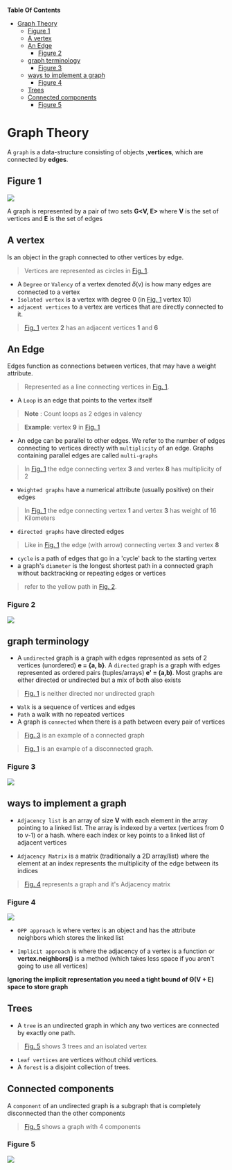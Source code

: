 **Table Of Contents**
<!-- TOC -->

- [Graph Theory](#graph-theory)
    - [Figure 1](#figure-1)
    - [A vertex](#a-vertex)
    - [An Edge](#an-edge)
        - [Figure 2](#figure-2)
    - [graph terminology](#graph-terminology)
        - [Figure 3](#figure-3)
    - [ways to implement a graph](#ways-to-implement-a-graph)
        - [Figure 4](#figure-4)
    - [Trees](#trees)
    - [Connected components](#connected-components)
        - [Figure 5](#figure-5)

<!-- /TOC -->

# Graph Theory

A `graph` is a data-structure consisting of objects ,**vertices**, which are connected by **edges**.

## Figure 1
![](Images/img1.png)

A graph is represented by a pair of two sets **G<V, E>** where **V** is the set of vertices and **E** is the set of edges

## A vertex
Is an object in the graph connected to other vertices by edge.
>Vertices are represented as circles in [Fig. 1](#figure-1).
+ A `Degree` or `Valency` of a vertex denoted 𝛿(v) is how many edges are connected to a vertex
+ `Isolated vertex` is a vertex with degree 0 (in [Fig. 1](#figure-1) vertex 10)
+ `adjacent vertices`  to a vertex are vertices that are directly connected to it.
>[Fig. 1](#figure-1) vertex **2** has an adjacent vertices **1** and **6**

## An Edge
Edges function as connections between vertices, that may have a weight attribute.
> Represented as a line connecting vertices in [Fig. 1](#figure-1).
+ A `Loop` is an edge that points to the vertex itself
>**Note** : Count loops as 2 edges in valency

>**Example**: vertex **9** in [Fig. 1](#figure-1)
+ An edge can be parallel to other edges. We refer to the number of edges connecting to vertices directly with `multiplicity` of an edge. Graphs containing parallel edges are called `multi-graphs`
>In [Fig. 1](#figure-1) the edge connecting vertex **3** and vertex **8** has multiplicity of 2
+ `Weighted graphs` have a numerical attribute (usually positive) on their edges
>In [Fig. 1](#figure-1) the edge connecting vertex **1** and vertex **3** has weight of 16 Kilometers
+ `directed graphs` have directed edges
>Like in [Fig. 1](#figure-1) the edge (with arrow) connecting vertex **3** and vertex **8**
+ `cycle` is a path of edges that go in a 'cycle' back to the starting vertex
+ a graph's `diameter` is the longest shortest path in a connected graph without backtracking or repeating edges or vertices
>refer to the yellow path in [Fig. 2](#figure-2).
### Figure 2
![](Images/img3.png)

## graph terminology
+ A `undirected` graph is a graph with edges represented as sets of 2 vertices (unordered) **e = {a, b}**. A `directed` graph is a graph with edges represented as ordered pairs (tuples/arrays) **e' = (a,b)**. Most graphs are either directed or undirected but a mix of both also exists

>[Fig. 1](#figure-1) is neither directed nor undirected graph
+ `Walk` is a sequence of vertices and edges
+ `Path` a walk with no repeated vertices
+ A graph is `connected` when there is a path between every pair of vertices
>[Fig. 3](#figure-3) is an example of a connected graph

>[Fig. 1](#figure-1) is an example of a disconnected graph.

### Figure 3
![](Images/img2.png)

<!--
> `closed walk` is a walk that starts at a vertex and returns to it
> `trivial walk` is a walk that goes through no edges (one vertex)
+ `Trail` is a walk with no repeated edges
>a closed trail is called a `circiut`
>a closed path is a `cycle`. The first and the last vertex can be repeated
-->


## ways to implement a graph

+ `Adjacency list` is an array of size **V** with each element in the array pointing to a linked list. The array is indexed by a vertex (vertices from 0 to v-1) or a hash. where each index or key points to a linked list of adjacent vertices

+ `Adjacency Matrix` is a matrix (traditionally a 2D array/list) where the element at an index represents the multiplicity of the edge between its indices

> [Fig. 4](#figure-4) represents a graph and it's Adjacency matrix

### Figure 4
![](Images/img4.png)

+ `OPP approach` is where vertex is an object and has the attribute neighbors which stores the linked list

+ `Implicit approach` is where the adjacency of a vertex is a function or **vertex.neighbors()** is a method (which takes less space if you aren't going to use all vertices)

**Ignoring the implicit representation you need a tight bound of Θ(V + E) space to store graph**

## Trees
+ A `tree` is an undirected graph in which any two vertices are connected by exactly one path.
> [Fig. 5](#figure-5) shows 3 trees and an isolated vertex
+ `Leaf vertices` are vertices without child vertices.
+ A `forest` is a disjoint collection of trees.

## Connected components
A `component` of an undirected graph is a subgraph that is completely disconnected than the other components
>[Fig. 5](#figure-5) shows a graph with 4 components

### Figure 5
![](Images/img6.png)
